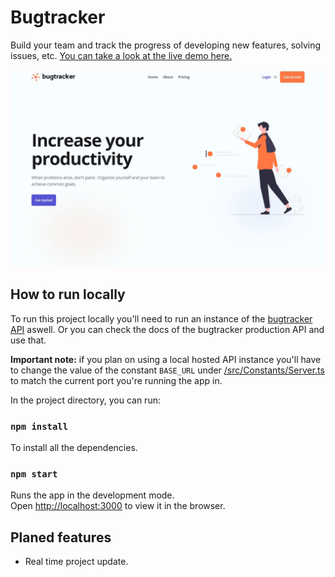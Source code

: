 # Bugtracker

Build your team and track the progress of developing new features, solving issues, etc. [You can take a look at the live demo here.](https://www.bugtracker.tk/)

![thumbnail](/public/static/images/thumbnail.jpg)

## How to run locally

To run this project locally you'll need to run an instance of the [bugtracker API](https://github.com/Quibble7s/bugtracker-server) aswell. Or you can check the docs of the bugtracker production API and use that.

**Important note:** if you plan on using a local hosted API instance you'll have to change the value of the constant `BASE_URL` under [/src/Constants/Server.ts](/src/Constants/Server.ts) to match the current port you're running the app in.

In the project directory, you can run:

### `npm install`

To install all the dependencies.

### `npm start`

Runs the app in the development mode.\
Open [http://localhost:3000](http://localhost:3000) to view it in the browser.

## Planed features

- Real time project update.
